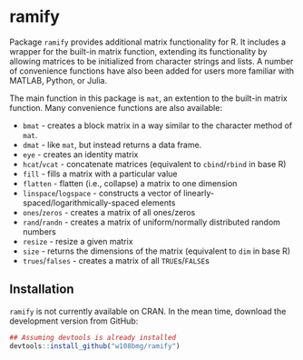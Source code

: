ramify
================================================================================

Package `ramify` provides additional matrix functionality for R. It includes a wrapper for the built-in matrix function, extending its functionality by allowing 
matrices to be initialized from character strings and lists. A number of 
convenience functions have also been added for users more familiar with MATLAB,
Python, or Julia.

The main function in this package is `mat`, an extention to the built-in matrix function. Many convenience functions are also available:

  * `bmat` - creates a block matrix in a way similar to the character method of `mat`.
  * `dmat` - like `mat`, but instead returns a data frame.
  * `eye` - creates an identity matrix
  * `hcat`/`vcat` - concatenate matrices (equivalent to `cbind`/`rbind` in base R)
  * `fill` - fills a matrix with a particular value
  * `flatten` - flatten (i.e., collapse) a matrix to one dimension
  * `linspace`/`logspace` - constructs a vector of linearly-spaced/logarithmically-spaced elements
  * `ones`/`zeros` - creates a matrix of all ones/zeros
  * `rand`/`randn` - creates a matrix of uniform/normally distributed random numbers
  * `resize` - resize a given matrix
  * `size` - returns the dimensions of the matrix (equivalent to `dim` in base R)
  * `trues`/`falses` - creates a matrix of all `TRUE`s/`FALSE`s
  
## Installation
`ramify` is not currently available on CRAN. In the mean time, download the development version from GitHub:
```r
## Assuming devtools is already installed
devtools::install_github("w108bmg/ramify")
```

